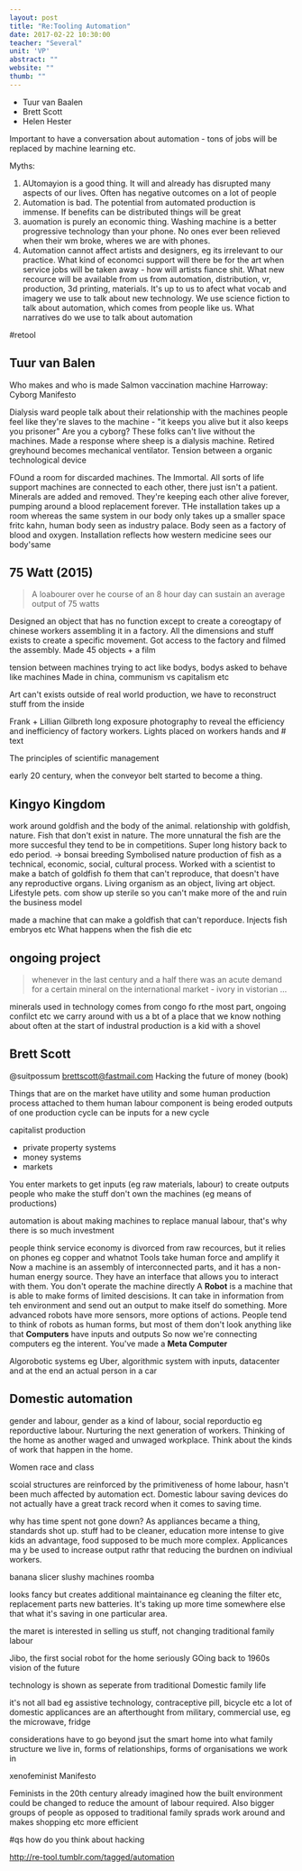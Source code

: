 ```yaml
---
layout: post
title: "Re:Tooling Automation"
date: 2017-02-22 10:30:00
teacher: "Several"
unit: 'VP'
abstract: ""
website: ""
thumb: ""
---
```


- Tuur van Baalen
- Brett Scott
- Helen Hester

Important to have a conversation about automation - tons of jobs will be replaced by machine learning etc. 

Myths:
1. AUtomayion is a good thing. It will and already has disrupted many aspects of our lives. Often has negative outcomes on a lot of people
2. Automation is bad. The potential from automated production is immense. If benefits can be distributed things will be great
3. auomation is purely an economic thing. Washing machine is a better progressive technology than your phone. No ones ever been relieved when their wm broke, wheres we are with phones.
4. Automation cannot affect artists and designers, eg its irrelevant to our practice. What kind of economci support will there be for the art when service jobs will be taken away - how will artists fiance shit. What new recource will be available from us from automation, distribution, vr, production, 3d printing, materials. It's up to us to afect what vocab and imagery we use to talk about new technology. We use science fiction to talk about automation, which comes from people like us. What narratives do we use to talk about automation

\#retool

## Tuur van Balen

Who makes and who is made
Salmon vaccination machine
Harroway: Cyborg Manifesto

Dialysis ward
people talk about their relationship with the machines
people feel like they're slaves to the machine - "it keeps you alive but it also keeps you prisoner"
Are you a cyborg? These folks can't live without the machines.
Made a response where sheep is a dialysis machine. Retired greyhound becomes mechanical ventilator. Tension between a organic technological device

FOund a room for discarded machines. The Immortal. All sorts of life support machines are connected to each other, there just isn't a patient. Minerals are added and removed. They're keeping each other alive forever, pumping around a blood replacement forever. THe installation takes up a room whereas the same system in our body only takes up a smaller space
fritc kahn, human body seen as industry palace. Body seen as a factory of blood and oxygen. Installation reflects how western medicine sees our body'same

## 75 Watt (2015)

> A loabourer over he course of an 8 hour day can sustain an average output of 75 watts

Designed an object that has no function except to create a coreogtapy of chinese workers assembling it in a factory. All the dimensions and stuff exists to create a specific movement. Got access to the factory and filmed the assembly. Made 45 objects + a film

tension between machines trying to act like bodys, bodys asked to behave like machines
Made in china, communism vs capitalism etc

Art can't exists outside of real world production, we have to reconstruct stuff from the inside

Frank + Lillian Gilbreth
long exposure photography to reveal the efficiency and inefficiency of factory workers. Lights placed on workers hands and # text

The principles of scientific management

early 20 century, when the conveyor belt started to become a thing. 

## Kingyo Kingdom

work around goldfish and the body of the animal. relationship with goldfish, nature. Fish that don't exist in nature. The more unnatural the fish are the more succesful they tend to be in competitions. Super long history back to edo period. -> bonsai breeding
Symbolised nature
production of fish as a technical, economic, social, cultural process. Worked with a scientist to make a batch of goldfish fo them that can't reproduce, that doesn't have any reproductive organs. Living organism as an object, living art object. Lifestyle pets. com show up sterile so you can't make more of the and ruin the business model

made a machine that can make a goldfish that can't reporduce. Injects fish embryos etc
What happens when the fish die etc

## ongoing project

> whenever in the last century and a half there was an acute demand for a certain mineral on the international market - ivory in vistorian ...

minerals used in technology comes from congo fo rthe most part, ongoing confilct etc
we carry around with us a bt of a place that we know nothing about
often at the start of industral production is a kid with a shovel

## Brett Scott
@suitpossum
brettscott@fastmail.com
Hacking the future of money (book)

Things that are on the market have utility and some human production process attached to them
human labour component is being eroded
outputs of one production cycle can be inputs for a new cycle

capitalist production

- private property systems
- money systems
- markets

You enter markets to get inputs (eg raw materials, labour) to create outputs
people who make the stuff don't own the machines (eg means of productions)

automation is about making machines to replace manual labour, that's why there is so much investment

people think service economy is divorced from raw recources, but it relies on phones eg copper and whatnot
Tools take human force and amplify it
Now a machine is an assembly of interconnected parts, and it has a non-human energy source. They have an interface that allows you to interact with them. You don't operate the machine directly 
A **Robot** is a machine that is able to make forms of limited descisions. It can take in information from teh environment and send out an output to make itself do something. More advanced robots have more sensors, more options of actions.
People tend to think of robots as human forms, but most of them don't look anything like that
**Computers** have inputs and outputs
So now we're connecting computers eg the interent. You've made a **Meta Computer** 

Algorobotic systems
eg Uber, algorithmic system with inputs, datacenter and at the end an actual person in a car

## Domestic automation
gender and labour, gender as a kind of labour, social reporductio eg reporductive labour. Nurturing the next generation of workers. Thinking of the home as another waged and unwaged workplace. Think about the kinds of work that happen in the home.

Women race and class

scoial structures are reinforced by the primitiveness of home labour, hasn't been much affected by automation ect. Domestic labour saving devices do not actually have a great track record when it comes to saving time.

why has time spent not gone down? As appliances became a thing, standards shot up. stuff had to be cleaner, education more intense to give kids an advantage, food supposed to be much more complex. Applicances ma y be used to increase output rathr that reducing the burdnen on indiviual workers.

banana slicer
slushy machines
roomba

looks fancy but creates additional maintainance eg cleaning the filter etc, replacement parts new batteries. It's taking up more time somewhere else that what it's saving in one particular area.

the maret is interested in selling us stuff, not changing traditional family labour

Jibo, the first social robot for the home
seriously
GOing back to 1960s vision of the future

technology is shown as seperate from traditional Domestic family life

it's not all bad eg assistive technology, contraceptive pill, bicycle etc
a lot of domestic applicances are an afterthought from military, commercial use, eg the microwave, fridge

considerations have to go beyond jsut the smart home into what family structure we live in, forms of relationships, forms of organisations we work in

xenofeminist Manifesto

Feminists in the 20th century already imagined how the built environment could be changed to reduce the amount of labour required. Also bigger groups of people as opposed to traditional family sprads work around and makes shopping etc more efficient 

#qs
how do you think about hacking 

http://re-tool.tumblr.com/tagged/automation